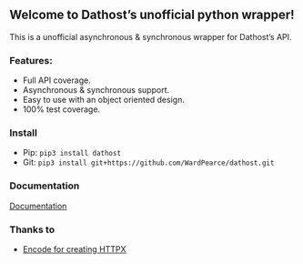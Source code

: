 ## Welcome to Dathost’s unofficial python wrapper!
This is a unofficial asynchronous & synchronous wrapper for Dathost’s API.

### Features:
- Full API coverage.
- Asynchronous & synchronous support.
- Easy to use with an object oriented design.
- 100% test coverage.

### Install
- Pip: ``pip3 install dathost``
- Git: ``pip3 install git+https://github.com/WardPearce/dathost.git``


### Documentation
[Documentation](https://dathost.readthedocs.io/en/latest/)


### Thanks to
- [Encode for creating HTTPX](https://www.python-httpx.org/)

